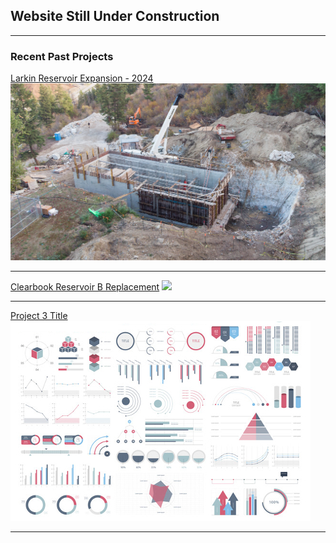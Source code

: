 ## Website Still Under Construction

---

### Recent Past Projects 

[Larkin Reservoir Expansion - 2024](/larkin)
<img src="images/larkin.jpg?raw=true"/>

---
[Clearbook Reservoir B Replacement](/clearbrook)
<img src="images/clearbrook_1.jpg?raw=true"/>

---
[Project 3 Title](/sample_page)
<img src="images/dummy_thumbnail.jpg?raw=true"/>

---

